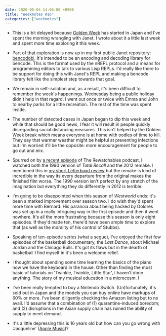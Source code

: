 ```yaml
---
date: 2020-05-04 14:06:00 +0900
title: "Weeknotes #16"
categories: ["weeknotes"]
---
```


- This is a bit delayed because [Golden Week](https://en.wikipedia.org/wiki/Golden_Week_(Japan)) has started in Japan and I've spent the morning wrangling with Janet. I wrote about it a little last week and spent more time exploring it this week.

- Part of that exploration is now up in my first public Janet repository: [bencodobi](https://github.com/pyrmont/bencodobi). It's intended to be an encoding and decoding library for bencode. This is the format used by the nREPL protocol and a means for programming editors to talk to various Lisp REPLs. I'd really like there to be support for doing this with Janet's REPL and making a bencode library felt like the simplest step towards that goal.

- We remain in self-isolation and, as a result, it's been difficult to remember the week's happenings. Wednesday being a public holiday didn't help in that regard. I went out once or twice with Emma and John to nearby parks for a little recreation. The rest of the time was spent inside.

- The number of detected cases in Japan began to dip this week and while that should be good news, I fear it will result in people quickly disregarding social distancing measures. This isn't helped by the Golden Week break which means everyone is at home with oodles of time to kill. They say that warmer weather might be helpful at preventing infections but I'm worried it'll be the opposite: more encouragement for people to go out and mix.

- Spurred on by [a recent episode](https://www.theringer.com/2020/4/6/21211478/total-recall-with-bill-simmons-shea-serrano-and-jason-concepcion) of The Rewatchables podcast, I watched both the 1990 version of _Total Recall_ and the 2012 remake. I mentioned this in [my short Letterboxd review](https://boxd.it/17rGFl) but the remake is kind of incredible in the way its every departure from the original makes the finished film worse. The 1990 version isn't perfect by any stretch of the imagination but everything they do differently in 2012 is terrible.

- I'm going to be disappointed when this season of _Westworld_ ends: it's been a marked improvement over season two. I do wish they'd spent more time with Bernard. His paranoia about being hacked by Dolores was set up in a really intriguing way in the first episode and then it went nowhere. It's all the more frustrating because this season is only eight episodes. If they'd made ten, there'd have been ample time to explore that (as well as the morality of his control of Stubbs).

- Speaking of ten-episode series (what a segue), I've enjoyed the first few episodes of the basketball documentary, the _Last Dance_, about Michael Jordan and the Chicago Bulls. It's got its flaws but in the dearth of basketball I find myself in it's been a welcome relief.

- I thought about spending some time learning the basics of the piano now we have the keyboard in the house. Other than finding the most basic of tutorials on 'Twinkle, Twinkle, Little Star', I haven't done anything. The story of my musical education in a microcosm. I 

- I've been really tempted to buy a Nintendo Switch. (Un)fortunately, it's sold out in Japan and the models you can buy online have markups of 60% or more. I've been diligently checking the Amazon listing but to no avail. I'd assume that a combination of (1) quarantine-induced boredom; and (2) disruptions in the Asian supply chain has ruined the ability of supply to meet demand.

- It's a little depressing this is 16 years old but how can you go wrong with 'Jacqueline' ([Apple Music](https://music.apple.com/us/album/jacqueline/201257489?i=201257504))?